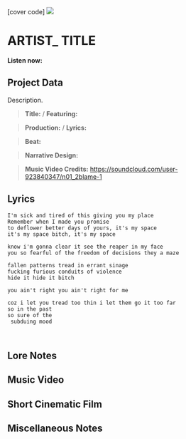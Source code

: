 [cover code] ![](57175019_319474918741616_8502199518755923887_n.jpg)

# ARTIST_ TITLE

**Listen now:** 

## Project Data

Description.

> **Title:**  / **Featuring:** 

> **Production:**  / **Lyrics:** 

> **Beat:**

> **Narrative Design:**

> **Music Video Credits:**
https://soundcloud.com/user-923840347/n01_2blame-1

## Lyrics

```
I'm sick and tired of this giving you my place
Remember when I made you promise
to deflower better days of yours, it's my space 
it's my space bitch, it's my space

know i'm gonna clear it see the reaper in my face 
you so fearful of the freedom of decisions they a maze

fallen patterns tread in errant sinage
fucking furious conduits of violence
hide it hide it bitch

you ain't right you ain't right for me

coz i let you tread too thin i let them go it too far 
so in the past 
so sure of the 
 subduing mood



```

## Lore Notes

## Music Video

## Short Cinematic Film

## Miscellaneous Notes
